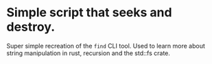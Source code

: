 # Simple script that seeks and destroy.

Super simple recreation of the `find` CLI tool.
Used to learn more about string manipulation in rust, recursion and the std::fs crate.
